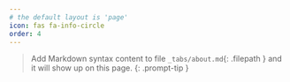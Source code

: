 ```yaml
---
# the default layout is 'page'
icon: fas fa-info-circle
order: 4
---
```

> Add Markdown syntax content to file `_tabs/about.md`{: .filepath } and it will show up on this page.
{: .prompt-tip }

